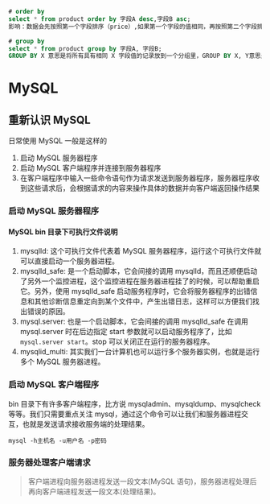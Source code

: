 ```sql
# order by
select * from product order by 字段A desc,字段B asc;
影响：数据会先按照第一个字段排序（price）,如果第一个字段的值相同，再按照第二个字段排序！

# group by
select * from product group by 字段A, 字段B;
GROUP BY X 意思是将所有具有相同 X 字段值的记录放到一个分组里，GROUP BY X, Y意思是将所有具有相同X字段值和Y字段值的记录放到一个分组里。
```

# MySQL

## 重新认识 MySQL

日常使用 MySQL 一般是这样的

1. 启动 MySQL 服务器程序
2. 启动 MySQL 客户端程序并连接到服务器程序
3. 在客户端程序中输入一些命令语句作为请求发送到服务器程序，服务器程序收到这些请求后，会根据请求的内容来操作具体的数据并向客户端返回操作结果

### 启动 MySQL 服务器程序

#### MySQL bin 目录下可执行文件说明

1. mysqlId: 这个可执行文件代表着 MySQL 服务器程序，运行这个可执行文件就可以直接启动一个服务器进程。
2. mysqlId_safe: 是一个启动脚本，它会间接的调用 mysqlId，而且还顺便启动了另外一个监控进程，这个监控进程在服务器进程挂了的时候，可以帮助重启它。另外，使用 mysqlId_safe 启动服务程序时，它会将服务器程序的出错信息和其他诊断信息重定向到某个文件中，产生出错日志，这样可以方便我们找出错误的原因。
3. mysql.server: 也是一个启动脚本，它会间接的调用 mysqlId_safe 在调用 mysql.server 时在后边指定 start 参数就可以启动服务程序了，比如 `mysql.server start`。stop 可以关闭正在运行的服务器程序。
4. mysqlid_multi: 其实我们一台计算机也可以运行多个服务器实例，也就是运行多个 MySQL 服务器进程。

### 启动 MySQL 客户端程序

bin 目录下有许多客户端程序，比方说 mysqladmin、mysqldump、mysqlcheck 等等。我们只需要重点关注 mysql，通过这个命令可以让我们和服务器进程交互，也就是发送请求接收服务端的处理结果。

`mysql -h主机名 -u用户名 -p密码`

### 服务器处理客户端请求

> 客户端进程向服务器进程发送一段文本(MySQL 语句)，服务器进程处理后再向客户端进程发送一段文本(处理结果)。



